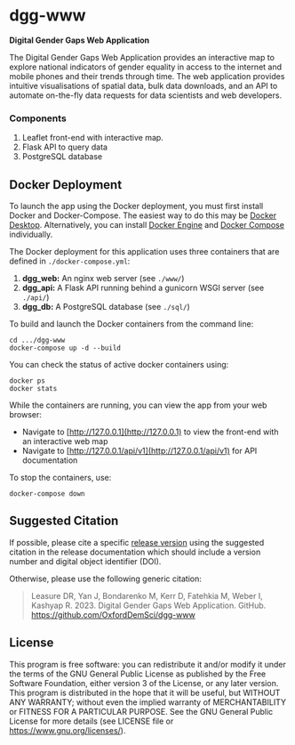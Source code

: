 # dgg-www
<strong>Digital Gender Gaps Web Application</strong>

The Digital Gender Gaps Web Application provides an interactive map to explore national indicators of gender equality in access to the internet and mobile phones and their trends through time. The web application provides intuitive visualisations of spatial data, bulk data downloads, and an API to automate on-the-fly data requests for data scientists and web developers.

### Components

1. Leaflet front-end with interactive map.
2. Flask API to query data
3. PostgreSQL database

## Docker Deployment
To launch the app using the Docker deployment, you must first install Docker and Docker-Compose. 
The easiest way to do this may be [Docker Desktop](https://docs.docker.com/desktop/). 
Alternatively, you can install [Docker Engine](https://docs.docker.com/engine/install/) and [Docker Compose](https://docs.docker.com/compose/install/) individually. 

The Docker deployment for this application uses three containers that are defined in `./docker-compose.yml`:  
1. **dgg_web:** An nginx web server (see `./www/`)
2. **dgg_api:** A Flask API running behind a gunicorn WSGI server (see `./api/`)
3. **dgg_db:** A PostgreSQL database (see `./sql/`)

To build and launch the Docker containers from the command line: 
```angular2html
cd .../dgg-www
docker-compose up -d --build
```

You can check the status of active docker containers using:
```angular2html
docker ps
docker stats
```

While the containers are running, you can view the app from your web browser: 
- Navigate to [http://127.0.0.1](http://127.0.0.1) to view the front-end with an interactive web map
- Navigate to [http://127.0.0.1/api/v1](http://127.0.0.1/api/v1) for API documentation


To stop the containers, use:
```angular2html
docker-compose down
```

## Suggested Citation

If possible, please cite a specific [release version](<https://github.com/OxfordDemSci/dgg-www/releases>) 
using the suggested citation in the release documentation which should include a version number and digital object 
identifier (DOI).

Otherwise, please use the following generic citation:   
>Leasure DR, Yan J, Bondarenko M, Kerr D, Fatehkia M, Weber I, Kashyap R. 2023. Digital Gender Gaps Web Application. GitHub. 
https://github.com/OxfordDemSci/dgg-www

## License

This program is free software: you can redistribute it and/or modify it under the terms of the GNU General Public 
License as published by the Free Software Foundation, either version 3 of the License, or any later version. This 
program is distributed in the hope that it will be useful, but WITHOUT ANY WARRANTY; without even the implied warranty 
of MERCHANTABILITY or FITNESS FOR A PARTICULAR PURPOSE. See the GNU General Public License for more details (see 
LICENSE file or <https://www.gnu.org/licenses/>).

